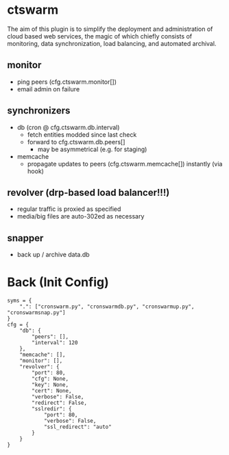 # ctswarm
The aim of this plugin is to simplify the deployment and administration of cloud based web services, the magic of which chiefly consists of monitoring, data synchronization, load balancing, and automated archival.

## monitor
 - ping peers (cfg.ctswarm.monitor[])
 - email admin on failure
## synchronizers
 - db (cron @ cfg.ctswarm.db.interval)
   - fetch entities modded since last check
   - forward to cfg.ctswarm.db.peers[]
     - may be asymmetrical (e.g. for staging)
 - memcache
   - propagate updates to peers (cfg.ctswarm.memcache[]) instantly (via hook)
## revolver (drp-based load balancer!!!)
 - regular traffic is proxied as specified
 - media/big files are auto-302ed as necessary
## snapper
 - back up / archive data.db

# Back (Init Config)

    syms = {
        ".": ["cronswarm.py", "cronswarmdb.py", "cronswarmup.py", "cronswarmsnap.py"]
    }
    cfg = {
        "db": {
            "peers": [],
            "interval": 120
        },
        "memcache": [],
        "monitor": [],
        "revolver": {
        	"port": 80,
        	"cfg": None,
        	"key": None,
        	"cert": None,
        	"verbose": False,
        	"redirect": False,
        	"sslredir": {
        		"port": 80,
        		"verbose": False,
        		"ssl_redirect": "auto"
        	}
        }
    }
    